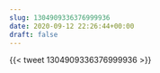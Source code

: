 ```yaml
---
slug: 1304909336376999936
date: 2020-09-12 22:26:44+00:00
draft: false
---
```


{{< tweet 1304909336376999936 >}}
